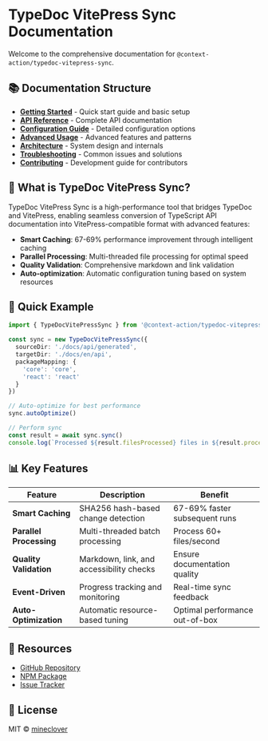 # TypeDoc VitePress Sync Documentation

Welcome to the comprehensive documentation for `@context-action/typedoc-vitepress-sync`.

## 📚 Documentation Structure

- **[Getting Started](./getting-started.md)** - Quick start guide and basic setup
- **[API Reference](./api-reference.md)** - Complete API documentation
- **[Configuration Guide](./configuration.md)** - Detailed configuration options
- **[Advanced Usage](./advanced-usage.md)** - Advanced features and patterns
- **[Architecture](./architecture.md)** - System design and internals
- **[Troubleshooting](./troubleshooting.md)** - Common issues and solutions
- **[Contributing](./contributing.md)** - Development guide for contributors

## 🎯 What is TypeDoc VitePress Sync?

TypeDoc VitePress Sync is a high-performance tool that bridges TypeDoc and VitePress, enabling seamless conversion of TypeScript API documentation into VitePress-compatible format with advanced features:

- **Smart Caching**: 67-69% performance improvement through intelligent caching
- **Parallel Processing**: Multi-threaded file processing for optimal speed
- **Quality Validation**: Comprehensive markdown and link validation
- **Auto-optimization**: Automatic configuration tuning based on system resources

## 🚀 Quick Example

```typescript
import { TypeDocVitePressSync } from '@context-action/typedoc-vitepress-sync'

const sync = new TypeDocVitePressSync({
  sourceDir: './docs/api/generated',
  targetDir: './docs/en/api',
  packageMapping: {
    'core': 'core',
    'react': 'react'
  }
})

// Auto-optimize for best performance
sync.autoOptimize()

// Perform sync
const result = await sync.sync()
console.log(`Processed ${result.filesProcessed} files in ${result.processingTime}ms`)
```

## 📊 Key Features

| Feature | Description | Benefit |
|---------|-------------|---------|
| **Smart Caching** | SHA256 hash-based change detection | 67-69% faster subsequent runs |
| **Parallel Processing** | Multi-threaded batch processing | Process 60+ files/second |
| **Quality Validation** | Markdown, link, and accessibility checks | Ensure documentation quality |
| **Event-Driven** | Progress tracking and monitoring | Real-time sync feedback |
| **Auto-Optimization** | Automatic resource-based tuning | Optimal performance out-of-box |

## 🔗 Resources

- [GitHub Repository](https://github.com/mineclover/context-action/tree/main/packages/typedoc-vitepress-sync)
- [NPM Package](https://www.npmjs.com/package/@context-action/typedoc-vitepress-sync)
- [Issue Tracker](https://github.com/mineclover/context-action/issues)

## 📄 License

MIT © [mineclover](https://github.com/mineclover)